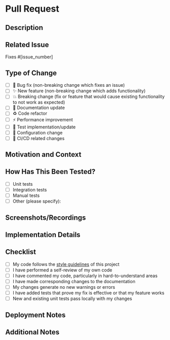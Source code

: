 # Pull Request

## Description

<!-- Provide a concise description of the changes you've made -->

## Related Issue

<!-- Link to the related issue, if applicable -->
Fixes #[issue_number]

## Type of Change

<!-- Mark the appropriate option with an "x" -->

- [ ] 🐛 Bug fix (non-breaking change which fixes an issue)
- [ ] ✨ New feature (non-breaking change which adds functionality)
- [ ] 💥 Breaking change (fix or feature that would cause existing functionality
  to not work as expected)
- [ ] 📝 Documentation update
- [ ] ♻️ Code refactor
- [ ] ⚡ Performance improvement
- [ ] 🧪 Test implementation/update
- [ ] 🔧 Configuration change
- [ ] 🔄 CI/CD related changes

## Motivation and Context

<!-- Why is this change required? What problem does it solve? -->

## How Has This Been Tested?

<!-- Please describe how you tested your changes -->

- [ ] Unit tests
- [ ] Integration tests
- [ ] Manual tests
- [ ] Other (please specify):

## Screenshots/Recordings

<!-- If appropriate, include screenshots or recordings to demonstrate the changes -->

## Implementation Details

<!-- Provide a brief overview of the implementation, if necessary -->

## Checklist

<!-- Mark the appropriate options with an "x" -->

- [ ] My code follows the [style guidelines](../docs/CONTRIBUTING.md) of this project
- [ ] I have performed a self-review of my own code
- [ ] I have commented my code, particularly in hard-to-understand areas
- [ ] I have made corresponding changes to the documentation
- [ ] My changes generate no new warnings or errors
- [ ] I have added tests that prove my fix is effective or that my feature works
- [ ] New and existing unit tests pass locally with my changes

## Deployment Notes

<!-- Note any special deployment considerations, if applicable -->

## Additional Notes

<!-- Add any other context about the pull request here -->
